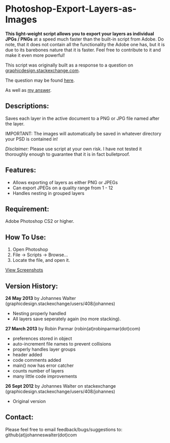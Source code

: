 Photoshop-Export-Layers-as-Images
=================================

<b>This light-weight script allows you to export your layers as individual JPGs / PNGs</b> at a speed much faster than the built-in script from Adobe. Do note, that it does not contain all the functionality the Adobe one has, but it is due to its barebones nature that it is faster. Feel free to contribute to it and make it even more powerful!

This script was originally built as a response to a question on [graphicdesign.stackexchange.com](http://graphicdesign.stackexchange.com/).

The question may be found [here](http://graphicdesign.stackexchange.com/q/1961/408).

As well as [my answer](http://graphicdesign.stackexchange.com/a/1962/408).


Descriptions:
-------------------------------
Saves each layer in the active document to a PNG or JPG file named after the layer. 

IMPORTANT: The images will automatically be saved in whatever directory your PSD is contained in! 


_Disclaimer:_ Please use script at your own risk. I have not tested it thoroughly enough to guarantee that it is in fact bulletproof.


Features:
-------------------------------
* Allows exporting of layers as either PNG or JPEGs
* Can export JPEGs on a quality range from 1 - 12
* Handles nesting in grouped layers

Requirement: 
-------------------------------
Adobe Photoshop CS2 or higher.

How To Use: 
-------------------------------
1. Open Photoshop
2. File -> Scripts -> Browse...
3. Locate the file, and open it.


[View Screenshots](http://imgur.com/a/os9XV)

Version History:
-------------------------------

<b>24 May 2013</b> by Johannes Walter  (graphicdesign.stackexchange/users/408/johannes)

* Nesting properly handled
*  All layers save seperately again (no more stacking).


<b>27 March 2013</b> by Robin Parmar (robin(at)robinparmar(dot)com)

* preferences stored in object
* auto-increment file names to prevent collisions
* properly handles layer groups
* header added
* code comments added
* main() now has error catcher
* counts number of layers
* many little code improvements


<b>26 Sept 2012</b> by Johannes Walter on stackexchange (graphicdesign.stackexchange/users/408/johannes)

* Original version


Contact:
-------------------------------
Please feel free to email feedback/bugs/suggestions to: github(at)johanneswalter(dot)com
